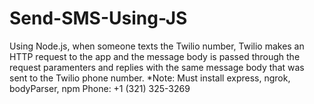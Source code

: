 # Send-SMS-Using-JS

Using Node.js, when someone texts the Twilio number, Twilio makes an HTTP request to the app and the message body is passed through the request paramenters and replies with the same message body that was sent to the Twilio phone number.
*Note: Must install express, ngrok, bodyParser, npm
Phone: +1 (321) 325-3269
